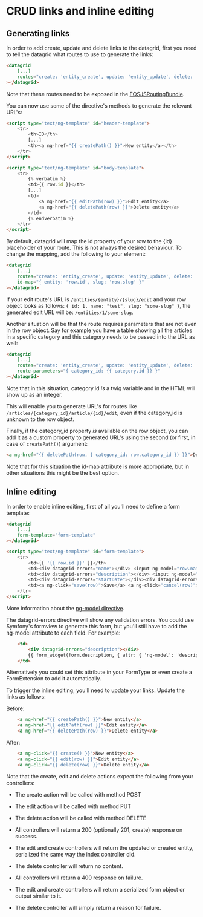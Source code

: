 CRUD links and inline editing
=============================

## Generating links
In order to add create, update and delete links to the datagrid, first you need to tell the datagrid what routes
to use to generate the links:

``` html
<datagrid
    [...]
    routes="create: 'entity_create', update: 'entity_update', delete: 'entity_delete'"
></datagrid>
```

Note that these routes need to be exposed in the [FOSJSRoutingBundle](https://github.com/FriendsOfSymfony/FOSJsRoutingBundle).

You can now use some of the directive's methods to generate the relevant URL's:

``` html
<script type="text/ng-template" id="header-template">
    <tr>
        <th>ID</th>
        [...]
        <th><a ng-href="{{ createPath() }}">New entity</a></th>
    </tr>
</script>

<script type="text/ng-template" id="body-template">
    <tr>
        {% verbatim %}
        <td>{{ row.id }}</th>
        [...]
        <td>
            <a ng-href="{{ editPath(row) }}">Edit entity</a>
            <a ng-href="{{ deletePath(row) }}">Delete entity</a>
        </td>
        {% endverbatim %}
    </tr>
</script>
```

By default, datagrid will map the id property of your row to the {id} placeholder of your route. This is not always
the desired behaviour. To change the mapping, add the following to your element:

``` html
<datagrid
    [...]
    routes="create: 'entity_create', update: 'entity_update', delete: 'entity_delete'"
    id-map="{ entity: 'row.id', slug: 'row.slug' }"
></datagrid>
```

If your edit route's URL is `/entities/{entity}/{slug}/edit` and your row object looks as follows:
`{ id: 1, name: "test", slug: "some-slug" }`, the generated edit URL will be: `/entities/1/some-slug`.

Another situation will be that the route requires parameters that are not even in the row object. Say for example you
have a table showing all the articles in a specific category and this category needs to be passed into the URL as well:

``` html
<datagrid
    [...]
    routes="create: 'entity_create', update: 'entity_update', delete: 'entity_delete'"
    route-parameters="{ category_id: {{ category.id }} }"
></datagrid>
```

Note that in this situation, category.id _is_ a twig variable and in the HTML will show up as an integer.

This will enable you to generate URL's for routes like `/articles/{category_id}/article/{id}/edit`, even if the
category_id is unknown to the row object.

Finally, if the category_id property _is_ available on the row object, you can add it as a custom property to generated
URL's using the second (or first, in case of `createPath()`) argument:

``` html
<a ng-href="{{ deletePath(row, { category_id: row.category_id }) }}">Delete entity</a>
```

Note that for this situation the id-map attribute is more appropriate, but in other situations this might be the best
option.

## Inline editing

In order to enable inline editing, first of all you'll need to define a form template:

``` html
<datagrid
    [...]
    form-template="form-template"
></datagrid>

<script type="text/ng-template" id="form-template">
    <tr>
        <td>{{ '{{ row.id }}' }}</th>
        <td><div datagrid-errors="name"></div> <input ng-model="row.name"></td>
        <td><div datagrid-errors="description"></div> <input ng-model="row.description"></td>
        <td><div datagrid-errors="startDate"></div><div datagrid-errors="endDate"></div>  <input type="date" ng-model="row.startDate"> - <input type="date" ng-model="row.endDate"></td>
        <td><a ng-click="save(row)">Save</a> <a ng-click="cancel(row)">Cancel</a></td>
    </tr>
</script>
```

More information about the [ng-model directive](http://docs.angularjs.org/api/ng.directive:ngModel).

The datagrid-errors directive will show any validation errors. You could use Symfony's formview to generate this form,
but you'll still have to add the ng-model attribute to each field. For example:


``` html
    <td>
        <div datagrid-errors="description"></div>
        {{ form_widget(form.description, { attr: { 'ng-model': 'description' } }) }}
    </td>
```

Alternatively you could set this attribute in your FormType or even create a FormExtension to add it automatically.

To trigger the inline editing, you'll need to update your links. Update the links as follows:

Before:
``` html
    <a ng-href="{{ createPath() }}">New entity</a>
    <a ng-href="{{ editPath(row) }}">Edit entity</a>
    <a ng-href="{{ deletePath(row) }}">Delete entity</a>
```

After:
``` html
    <a ng-click="{{ create() }}">New entity</a>
    <a ng-click="{{ edit(row) }}">Edit entity</a>
    <a ng-click="{{ delete(row) }}">Delete entity</a>
```

Note that the create, edit and delete actions expect the following from your controllers:

  - The create action will be called with method POST
  - The edit action will be called with method PUT
  - The delete action will be called with method DELETE

  - All controllers will return a 200 (optionally 201, create) response on success.
  - The edit and create controllers will return the updated or created entity, serialized the same way the index controller did.
  - The delete controller will return no content.

  - All controllers will return a 400 response on failure.
  - The edit and create controllers will return a serialized form object or output similar to it.
  - The delete controller will simply return a reason for failure.